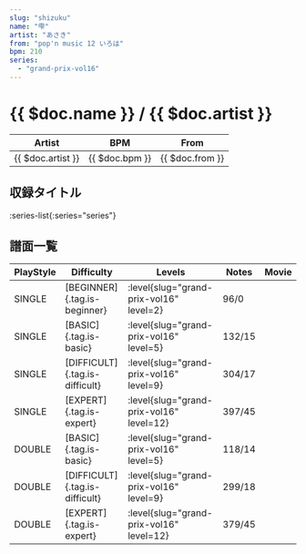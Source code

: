 ```yaml
---
slug: "shizuku"
name: "雫"
artist: "あさき"
from: "pop'n music 12 いろは"
bpm: 210
series:
  - "grand-prix-vol16"
---
```


# {{ $doc.name }} / {{ $doc.artist }}

|Artist|BPM|From|
|------|---|----|
|{{ $doc.artist }}|{{ $doc.bpm }}|{{ $doc.from }}|

## 収録タイトル

:series-list{:series="series"}

## 譜面一覧

|PlayStyle|Difficulty|Levels|Notes|Movie|
|---------|----------|------|-----|-----|
|SINGLE|[BEGINNER]{.tag.is-beginner}|<div class="field is-grouped is-grouped-multiline"> :level{slug="grand-prix-vol16" level=2}</div>|96/0||
|SINGLE|[BASIC]{.tag.is-basic}|<div class="field is-grouped is-grouped-multiline"> :level{slug="grand-prix-vol16" level=5}</div>|132/15||
|SINGLE|[DIFFICULT]{.tag.is-difficult}|<div class="field is-grouped is-grouped-multiline"> :level{slug="grand-prix-vol16" level=9}</div>|304/17||
|SINGLE|[EXPERT]{.tag.is-expert}|<div class="field is-grouped is-grouped-multiline"> :level{slug="grand-prix-vol16" level=12}</div>|397/45||
|DOUBLE|[BASIC]{.tag.is-basic}|<div class="field is-grouped is-grouped-multiline"> :level{slug="grand-prix-vol16" level=5}</div>|118/14||
|DOUBLE|[DIFFICULT]{.tag.is-difficult}|<div class="field is-grouped is-grouped-multiline"> :level{slug="grand-prix-vol16" level=9}</div>|299/18||
|DOUBLE|[EXPERT]{.tag.is-expert}|<div class="field is-grouped is-grouped-multiline"> :level{slug="grand-prix-vol16" level=12}</div>|379/45||
